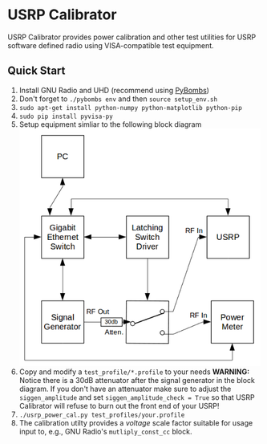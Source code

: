 USRP Calibrator
===============

USRP Calibrator provides power calibration and other test utilities for USRP software defined radio using VISA-compatible test equipment.

Quick Start
-----------

1. Install GNU Radio and UHD (recommend using [PyBombs](https://github.com/pybombs/pybombs))
2. Don't forget to `./pybombs env` and then `source setup_env.sh`
3. `sudo apt-get install python-numpy python-matplotlib python-pip`
4. `sudo pip install pyvisa-py`
5. Setup equipment simliar to the following block diagram
![Block Diagram](img/block_diagram.png)
6. Copy and modify a `test_profile/*.profile` to your needs
**WARNING:** Notice there is a 30dB attenuator after the signal generator in the block diagram. If you don't have an attenuator make sure to adjust the `siggen_amplitude` and set `siggen_amplitude_check = True` so that USRP Calibrator will refuse to burn out the front end of your USRP!
7. `./usrp_power_cal.py test_profiles/your.profile`
8. The calibration utilty provides a *voltage* scale factor suitable for usage input to, e.g., GNU Radio's `mutliply_const_cc` block.
